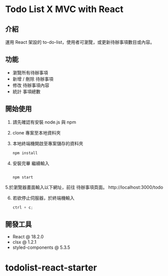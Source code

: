# Todo List X MVC with React

## 介紹

運用 React 架設的 to-do-list，使用者可瀏覽，或更新待辦事項數目或內容。

## 功能

- 瀏覽所有待辦事項
- 新增 / 刪除 待辦事項
- 修改 待辦事項內容
- 統計 事項總數

## 開始使用

1. 請先確認有安裝 node.js 與 npm
2. clone 專案至本地資料夾
3. 本地終端機開啟至專案儲存的資料夾

   ```jsx
   npm install
   ```

4. 安裝完畢 繼續輸入

   ```

   npm start
   ```

5.於瀏覽器畫面輸入以下網址，前往 待辦事項頁面。
http://localhost:3000/todo

6. 若欲停止伺服器，於終端機輸入

   ```jsx
   ctrl + c;
   ```

## 開發工具

- React @ 18.2.0
- clsx @ 1.2.1
- styled-components @ 5.3.5

# todolist-react-starter
